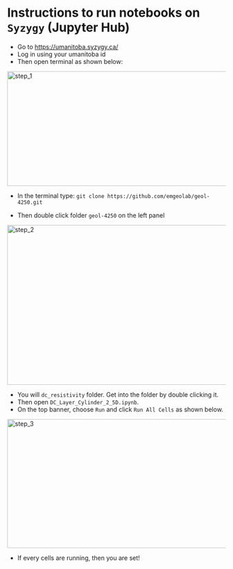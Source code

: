 # Instructions to run notebooks on `Syzygy` (Jupyter Hub)

- Go to https://umanitoba.syzygy.ca/
- Log in using your umanitoba id
- Then open terminal as shown below:

<img width="604" height="264" alt="step_1" src="https://github.com/user-attachments/assets/43124a0e-36c9-406c-b057-2e07b0b6b16b" />

- In the terminal type:
  `git clone https://github.com/emgeolab/geol-4250.git`

- Then double click folder `geol-4250` on the left panel

<img width="673" height="368" alt="step_2" src="https://github.com/user-attachments/assets/7a06c900-0312-490b-8ccf-f4772df71c09" />

- You will `dc_resistivity` folder. Get into the folder by double clicking it.
- Then open `DC_Layer_Cylinder_2_5D.ipynb`.
- On the top banner, choose `Run` and click `Run All Cells` as shown below. 

<img width="628" height="297" alt="step_3" src="https://github.com/user-attachments/assets/ab6e51cd-b0db-4262-81d6-6c09c141239f" />


- If every cells are running, then you are set!
